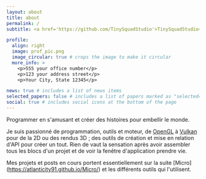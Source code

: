 ```yaml
---
layout: about
title: about
permalink: /
subtitle: <a href='https://github.com/TinySquadStudio'>TinySquadStudio</a>.

profile:
  align: right
  image: prof_pic.png
  image_circular: true # crops the image to make it circular
  more_info: >
    <p>555 your office number</p>
    <p>123 your address street</p>
    <p>Your City, State 12345</p>

news: true # includes a list of news items
selected_papers: false # includes a list of papers marked as "selected={true}"
social: true # includes social icons at the bottom of the page
---
```


Programmer en s'amusant et créer des histoires pour embellir le monde.

Je suis passionné de programmation, outils et moteur, de [OpenGL](https://www.opengl.org/) à [Vulkan](https://www.vulkan.org/) pour de la 2D ou des rendus 3D ; des outils de création et mise en relation d'API pour créer un tout. Rien de vaut la sensation après avoir assembler tous les blocs d'un projet et de voir la fenêtre d'application prendre vie.

Mes projets et posts en cours portent essentiellement sur la suite [Micro] (https://atlanticity91.github.io/Micro/) et les différents outils qui l'utilisent.
